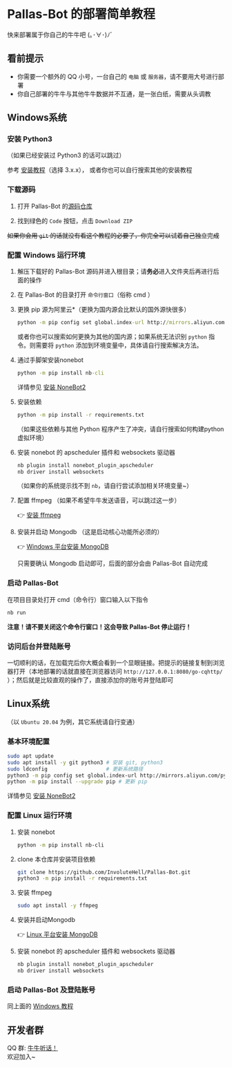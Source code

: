 # Pallas-Bot 的部署简单教程

快来部署属于你自己的牛牛吧 (｡･∀･)ﾉﾞ

## 看前提示

- 你需要一个额外的 QQ 小号，一台自己的 `电脑` 或 `服务器`，请不要用大号进行部署
- 你自己部署的牛牛与其他牛牛数据并不互通，是一张白纸，需要从头调教

## Windows系统

### 安装 Python3

（如果已经安装过 Python3 的话可以跳过）

参考 [安装教程](https://zhuanlan.zhihu.com/p/43155342)（选择 3.x.x）， 或者你也可以自行搜索其他的安装教程

### 下载源码

1. 打开 Pallas-Bot 的[源码仓库](https://github.com/InvoluteHell/Pallas-Bot)

2. 找到绿色的 `Code` 按钮，点击 `Download ZIP`

~~如果你会用 `git` 的话就没有看这个教程的必要了，你完全可以试着自己独立完成~~

### 配置 Windows 运行环境

1. 解压下载好的 Pallas-Bot 源码并进入根目录；请**务必**进入文件夹后再进行后面的操作

2. 在 Pallas-Bot 的目录打开 `命令行窗口`（俗称 cmd ）
3. 更换 pip 源为阿里云*（更换为国内源会比默认的国外源快很多）

    ```cmd
    python -m pip config set global.index-url http://mirrors.aliyun.com/pypi/simple/
    ```

    或者你也可以搜索如何更换为其他的国内源；如果系统无法识别 `python` 指令。则需要将 `python` 添加到环境变量中，具体请自行搜索解决方法。

4. 通过手脚架安装nonebot

    ```cmd
    python -m pip install nb-cli
    ```

    详情参见 [安装 NoneBot2](https://v2.nonebot.dev/docs/start/installation)

5. 安装依赖

    ```cmd
    python -m pip install -r requirements.txt
    ```

    （如果这些依赖与其他 Python 程序产生了冲突，请自行搜索如何构建python虚拟环境）

6. 安装 nonebot 的 apscheduler 插件和 websockets 驱动器

    ```cmd
    nb plugin install nonebot_plugin_apscheduler
    nb driver install websockets
    ```

    （如果你的系统提示找不到 `nb`，请自行尝试添加相关环境变量~）

7. 配置 ffmpeg （如果不希望牛牛发送语音，可以跳过这一步）

    👉 [安装 ffmpeg](https://docs.go-cqhttp.org/guide/quick_start.html#%E5%AE%89%E8%A3%85-ffmpeg)

8. 安装并启动 Mongodb （这是启动核心功能所必须的）

    👉 [Windows 平台安装 MongoDB](https://www.runoob.com/mongodb/mongodb-window-install.html)

    只需要确认 Mongodb 启动即可，后面的部分会由 Pallas-Bot 自动完成

### 启动 Pallas-Bot

在项目目录处打开 cmd（命令行）窗口输入以下指令

```cmd
nb run
```

**注意！请不要关闭这个命令行窗口！这会导致 Pallas-Bot 停止运行！**

### 访问后台并登陆账号

一切顺利的话，在加载完后你大概会看到一个显眼链接。把提示的链接复制到浏览器打开（本地部署的话就直接在浏览器访问 `http://127.0.0.1:8080/go-cqhttp/` ）；然后就是比较直观的操作了，直接添加你的账号并登陆即可

## Linux系统

（以 `Ubuntu 20.04` 为例，其它系统请自行变通）

### 基本环境配置

```bash
sudo apt update
sudo apt install -y git python3 # 安装 git, python3
sudo ldconfig                   # 更新系统路径
python3 -m pip config set global.index-url http://mirrors.aliyun.com/pypi/simple/ # 更换 pip 源为国内源
python -m pip install --upgrade pip # 更新 pip
```

详情参见 [安装 NoneBot2](https://v2.nonebot.dev/docs/start/installation)

### 配置 Linux 运行环境

1. 安装 nonebot

    ```bash
    python -m pip install nb-cli
    ```

2. clone 本仓库并安装项目依赖

    ```bash  
    git clone https://github.com/InvoluteHell/Pallas-Bot.git
    python3 -m pip install -r requirements.txt
    ```

3. 安装 ffmpeg

    ```bash
    sudo apt install -y ffmpeg
    ```

4. 安装并启动Mongodb

    👉 [Linux 平台安装 MongoDB](https://www.runoob.com/mongodb/mongodb-linux-install.html)

5. 安装 nonebot 的 apscheduler 插件和 websockets 驱动器

    ```bash
    nb plugin install nonebot_plugin_apscheduler
    nb driver install websockets
    ```

### 启动 Pallas-Bot 及登陆账号

同上面的 [Windows 教程](#启动-pallas-bot)

## 开发者群

QQ 群: [牛牛听话！](https://jq.qq.com/?_wv=1027&k=tlLDuWzc)   
欢迎加入~ 
